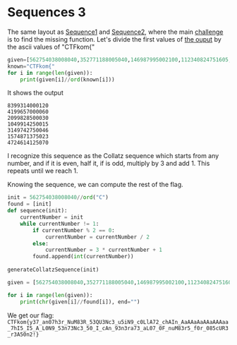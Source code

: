 # Sequences 3

The same layout as [Sequence1](../sequences1/sequences1.md) and [Sequence2](../sequences2/sequences2.md), where the main [challenge](enc.py) is to find the missing function.
Let's divide the first values of [the ouput](output.txt) by the ascii values of "CTFkom{"

```python
given=[562754038008040,352771188005040,146987995002100,112340824751605,349621445255106,171660979877507,581127537383610]
known="CTFkom{"
for i in range(len(given)):
    print(given[i]//ord(known[i]))
```
It shows the output
```
8399314000120
4199657000060
2099828500030
1049914250015
3149742750046
1574871375023
4724614125070
```

I recognize this sequence as the Collatz sequence which starts from any number, and if it is even, half it, if is odd, multiply by 3 and add 1. This repeats until we reach 1.


Knowing the sequence, we can compute the rest of the flag.


```python
init = 562754038008040//ord("C")
found = [init]
def sequence(init):
    currentNumber = init
    while currentNumber != 1: 
        if currentNumber % 2 == 0:
            currentNumber = currentNumber / 2
        else:
            currentNumber = 3 * currentNumber + 1
        found.append(int(currentNumber))
        
generateCollatzSequence(init)

given = [562754038008040,352771188005040,146987995002100,112340824751605,349621445255106,171660979877507,581127537383610,285839154566735,361432980567906,194890332659165,1009886269233950,515573516398385,1754012993932760,382693744130784,219251624241595,1243754668425152,304959077354244,340836615866508,142015256611045,349806000494652,262354500370989,517981962271004,188357077189456,85769740505913,413712865969780,239650745531275,401099668836608,192981916138368,153250345168704,80409131724320,24122739517296,18446800807344,11706623589276,3015342439662,2808407174195,10376325454248,2350193372116,2328021736530,864693787854,1895674842660,1579729035550,823121971155,1197268321728,947837421368,673463430972,1215975639320,514451232020,233841469100,222149395645,694509163326,364792691848,683986297280,384084613088,289378818080,124959035080,42749143580,31897437902,10687285895,32061857750,23923078475,48092786690,35884617761,72139180100,36069590050,26913463345,54104385140,27052192570,13526096285,60555292696,30277646348,14826682490,4291934405,24346973456,8544851261,18611388416,16680017920,6408638464,2326423552,2085002240,713290240,521250560,208500224,65842176,53496768,19546896,16289080,4543796,2186166,2357630,3536500,1639650,1253850,4774374,1229763,6872300,1917010,868080,5154320,1980344,1288580,671418,220415,1119140,483265,869934,389181,2518340,583797,3914988,1665587,2833270,1313607,7340840,3747692,1468168,463632,1593790,1376455,2086464,1521380,1032365,3586220,1907217,3765608,1369312,623526,696882,972020,871150,467670,660288,784092,326705,495264,288904,820334,766161,1973530,951938,1776228,1654330,992598,1332222,848965,2076752,940416,1077560,244900,80817,918500]

for i in range(len(given)):
    print(chr(given[i]//found[i]), end="")
```
We get our flag: `CTFkom{y37_an07h3r_NuM83R_53QU3Nc3_u5iN9_c0LlA72_chAIn_AaAAaAaAAaAAAaa_7hI5_I5_A_L0N9_53n73Nc3_50_I_cAn_93n3ra73_aL07_0F_nuM83r5_f0r_085cUR3_r3A50n2!}`